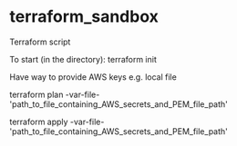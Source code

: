 # terraform_sandbox
Terraform script

To start (in the directory): terraform init

Have way to provide AWS keys e.g. local file

terraform plan -var-file-'path_to_file_containing_AWS_secrets_and_PEM_file_path'

terraform apply -var-file-'path_to_file_containing_AWS_secrets_and_PEM_file_path'